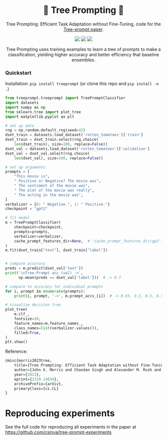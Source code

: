 <h1 align="center"> 🌳 Tree Prompting 🌳 </h1>
<p align="center"> Tree Prompting: Efficient Task Adaptation without Fine-Tuning, code for the <a href="https://arxiv.org/abs/2310.14034">Tree-prompt paper</a>. 
</p>

<p align="center">
  <img src="https://img.shields.io/badge/license-mit-blue.svg">
  <img src="https://img.shields.io/badge/python-3.6+-blue">
  <img src="https://img.shields.io/pypi/v/treeprompt?color=green">  
</p>  

<p align="center"> Tree Prompting uses training examples to learn a tree of prompts to make a classification, yielding higher accuracy and better efficiency that baseline ensembles.
</p>

### Quickstart

Installation: `pip install treeprompt` (or clone this repo and `pip install -e .`)

```python
from treeprompt.treeprompt import TreePromptClassifier
import datasets
import numpy as np
from sklearn.tree import plot_tree
import matplotlib.pyplot as plt

# set up data
rng = np.random.default_rng(seed=42)
dset_train = datasets.load_dataset('rotten_tomatoes')['train']
dset_train = dset_train.select(rng.choice(
    len(dset_train), size=100, replace=False))
dset_val = datasets.load_dataset('rotten_tomatoes')['validation']
dset_val = dset_val.select(rng.choice(
    len(dset_val), size=100, replace=False))

# set up arguments
prompts = [
    "This movie is",
    " Positive or Negative? The movie was",
    " The sentiment of the movie was",
    " The plot of the movie was really",
    " The acting in the movie was",
]
verbalizer = {0: " Negative.", 1: " Positive."}
checkpoint = "gpt2"

# fit model
m = TreePromptClassifier(
    checkpoint=checkpoint,
    prompts=prompts,
    verbalizer=verbalizer,
    cache_prompt_features_dir=None,  # 'cache_prompt_features_dir/gp2',
)
m.fit(dset_train["text"], dset_train["label"])


# compute accuracy
preds = m.predict(dset_val['text'])
print('\nTree-Prompt acc (val) ->',
      np.mean(preds == dset_val['label']))  # -> 0.7

# compare to accuracy for individual prompts
for i, prompt in enumerate(prompts):
    print(i, prompt, '->', m.prompt_accs_[i])  # -> 0.65, 0.5, 0.5, 0.56, 0.51

# visualize decision tree
plot_tree(
    m.clf_,
    fontsize=10,
    feature_names=m.feature_names_,
    class_names=list(verbalizer.values()),
    filled=True,
)
plt.show()
```

Reference:
```r
@misc{morris2023tree,
    title={Tree Prompting: Efficient Task Adaptation without Fine-Tuning},
    author={John X. Morris and Chandan Singh and Alexander M. Rush and Jianfeng Gao and Yuntian Deng},
    year={2023},
    eprint={2310.14034},
    archivePrefix={arXiv},
    primaryClass={cs.CL}
}
```


# Reproducing experiments

See the full code for reproducing all experiments in the paper at https://github.com/csinva/tree-prompt-experiments
